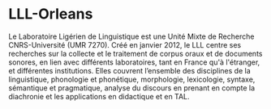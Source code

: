 # LLL-Orleans

Le Laboratoire Ligérien de Linguistique est une Unité Mixte de Recherche CNRS-Université (UMR 7270). Créé en janvier 2012, le LLL centre ses recherches sur la collecte et le traitement de corpus oraux et de documents sonores, en lien avec différents laboratoires, tant en France qu'à l'étranger, et différentes institutions. Elles couvrent l’ensemble des disciplines de la linguistique, phonologie et phonétique, morphologie, lexicologie, syntaxe, sémantique et pragmatique, analyse du discours en prenant en compte la diachronie et les applications en didactique et en TAL.
